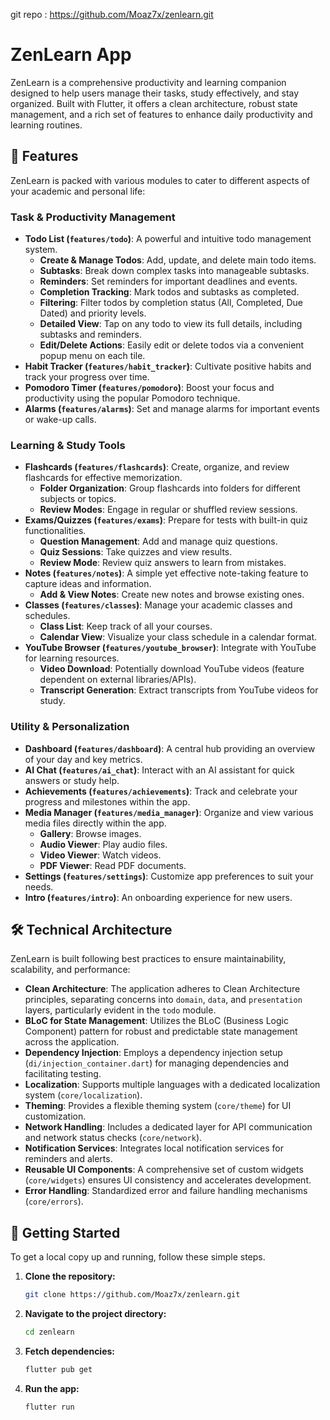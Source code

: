 
git repo : https://github.com/Moaz7x/zenlearn.git
# ZenLearn App

ZenLearn is a comprehensive productivity and learning companion designed to help users manage their tasks, study effectively, and stay organized. Built with Flutter, it offers a clean architecture, robust state management, and a rich set of features to enhance daily productivity and learning routines.

## 🌟 Features

ZenLearn is packed with various modules to cater to different aspects of your academic and personal life:

### Task & Productivity Management
*   **Todo List (`features/todo`)**: A powerful and intuitive todo management system.
    *   **Create & Manage Todos**: Add, update, and delete main todo items.
    *   **Subtasks**: Break down complex tasks into manageable subtasks.
    *   **Reminders**: Set reminders for important deadlines and events.
    *   **Completion Tracking**: Mark todos and subtasks as completed.
    *   **Filtering**: Filter todos by completion status (All, Completed, Due Dated) and priority levels.
    *   **Detailed View**: Tap on any todo to view its full details, including subtasks and reminders.
    *   **Edit/Delete Actions**: Easily edit or delete todos via a convenient popup menu on each tile.
*   **Habit Tracker (`features/habit_tracker`)**: Cultivate positive habits and track your progress over time.
*   **Pomodoro Timer (`features/pomodoro`)**: Boost your focus and productivity using the popular Pomodoro technique.
*   **Alarms (`features/alarms`)**: Set and manage alarms for important events or wake-up calls.

### Learning & Study Tools
*   **Flashcards (`features/flashcards`)**: Create, organize, and review flashcards for effective memorization.
    *   **Folder Organization**: Group flashcards into folders for different subjects or topics.
    *   **Review Modes**: Engage in regular or shuffled review sessions.
*   **Exams/Quizzes (`features/exams`)**: Prepare for tests with built-in quiz functionalities.
    *   **Question Management**: Add and manage quiz questions.
    *   **Quiz Sessions**: Take quizzes and view results.
    *   **Review Mode**: Review quiz answers to learn from mistakes.
*   **Notes (`features/notes`)**: A simple yet effective note-taking feature to capture ideas and information.
    *   **Add & View Notes**: Create new notes and browse existing ones.
*   **Classes (`features/classes`)**: Manage your academic classes and schedules.
    *   **Class List**: Keep track of all your courses.
    *   **Calendar View**: Visualize your class schedule in a calendar format.
*   **YouTube Browser (`features/youtube_browser`)**: Integrate with YouTube for learning resources.
    *   **Video Download**: Potentially download YouTube videos (feature dependent on external libraries/APIs).
    *   **Transcript Generation**: Extract transcripts from YouTube videos for study.

### Utility & Personalization
*   **Dashboard (`features/dashboard`)**: A central hub providing an overview of your day and key metrics.
*   **AI Chat (`features/ai_chat`)**: Interact with an AI assistant for quick answers or study help.
*   **Achievements (`features/achievements`)**: Track and celebrate your progress and milestones within the app.
*   **Media Manager (`features/media_manager`)**: Organize and view various media files directly within the app.
    *   **Gallery**: Browse images.
    *   **Audio Viewer**: Play audio files.
    *   **Video Viewer**: Watch videos.
    *   **PDF Viewer**: Read PDF documents.
*   **Settings (`features/settings`)**: Customize app preferences to suit your needs.
*   **Intro (`features/intro`)**: An onboarding experience for new users.

## 🛠️ Technical Architecture

ZenLearn is built following best practices to ensure maintainability, scalability, and performance:

*   **Clean Architecture**: The application adheres to Clean Architecture principles, separating concerns into `domain`, `data`, and `presentation` layers, particularly evident in the `todo` module.
*   **BLoC for State Management**: Utilizes the BLoC (Business Logic Component) pattern for robust and predictable state management across the application.
*   **Dependency Injection**: Employs a dependency injection setup (`di/injection_container.dart`) for managing dependencies and facilitating testing.
*   **Localization**: Supports multiple languages with a dedicated localization system (`core/localization`).
*   **Theming**: Provides a flexible theming system (`core/theme`) for UI customization.
*   **Network Handling**: Includes a dedicated layer for API communication and network status checks (`core/network`).
*   **Notification Services**: Integrates local notification services for reminders and alerts.
*   **Reusable UI Components**: A comprehensive set of custom widgets (`core/widgets`) ensures UI consistency and accelerates development.
*   **Error Handling**: Standardized error and failure handling mechanisms (`core/errors`).

## 🚀 Getting Started

To get a local copy up and running, follow these simple steps.

1.  **Clone the repository:**
    ```bash
    git clone https://github.com/Moaz7x/zenlearn.git
    ```
2.  **Navigate to the project directory:**
    ```bash
    cd zenlearn
    ```
3.  **Fetch dependencies:**
    ```bash
    flutter pub get
    ```
4.  **Run the app:**
    ```bash
    flutter run
    ```

